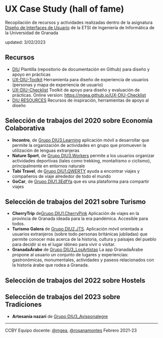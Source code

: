 # UX Case Study (hall of fame)

Recopilación de recursos y actividades realizadas dentro de la asignatura [Diseño de Interfaces de Usuario](https://lsi.ugr.es/lsi/node/969) de la ETSI de Ingeniería de Informática de la Universidad de Granada

updated: 3/02/2023


## Recursos 

* [DIU](https://github.com/mgea/DIU20) Plantilla (repositorio de documentación en Github) para diseño y apoyo en prácticas 
* [UX-DIU-Toolkit](https://github.com/mgea/UX-DIU-Toolkit) Herramienta para diseño de experiencia de usuarios (personas y mapa de experiencia de usuario)
* [UX-DIU-Checklist](https://github.com/mgea/UX-DIU-Checklist) Toolkit de apoyo para diseño y evaluación de prácticas. Online version: https://mgea.github.io/UX-DIU-Checklist 
* [DIU RESOURCES](https://github.com/mgea/UX_CaseStudy/blob/master/DIU_Recursos.md) Recursos de inspiración, herramientas de apoyo al diseño 



## Selección de trabajos del 2020 sobre Economía Colaborativa


* **Incontro**, de [Grupo DIU3.Learning](https://github.com/salva12345678/DIU) aplicación móvil a desarrollar que permite la organización de actividades en grupo que promueven la utilización de lenguas extranjeras
* **Nature Sport**, de [Grupo DIU3.Workers](https://github.com/josalmer/DIU3_Workers)  permite a los usuarios organizar actividades deportivas (tales como trekking, montañismo o ciclismo), principalmente en entornos naturale
* **Tabi Travel**, de [Grupo DIU1.QWERTY](https://github.com/Gsandoval96/DIU20) ayuda a encontrar viajes y compañeros de viaje alrededor de todo el mundo
* **GoCar**, de [Grupo DIU1.3EdfYa](https://github.com/srmesas/DIU20) que es una plataforma para compartir viajes


## Selección de trabajos del 2021 sobre Turismo

* **CherryTrip**  de[Grupo DIU1.CherryPink](https://github.com/Asmilex/DIU21) Aplicación de viajes en la provincia de Granada ideada para la era pandémica. Accesible para todos.
* **Turismo Galera** de [Grupo DIU2.JTS](https://github.com/jesusts99/DIU21/tree/master/). Aplicación móvil orientada a usuarios extranjeros (sobre todo personas británicas jubiladas) que permite conocer más acerca de la historia, cultura y paisajes del pueblo para decidir si es el lugar idóneo para vivir o visitar.
* **GranadaÁrabe** de [Grupo DIU3_LosArtistas](https://github.com/daniharo/DIU21/) La app GranadaÁrabe propone al usuario un conjunto de lugares y experiencias: gastronómicas, monumentales, actividades y paseos relacionados con la historia árabe que rodea a Granada.


## Selección de trabajos del 2022 sobre Hostels




## Selección de trabajos del 2023 sobre Tradiciones


* **Artesanía nazarí** de [Grupo DIU3_Avisponalegre](https://github.com/jesusma3009/DIU3_AvisponAlegre)


----

CCBY Equipo docente: [@mgea](https://github.com/mgea/), [@rosanamontes](https://github.com/rosanamontes) Febrero 2021-23 

